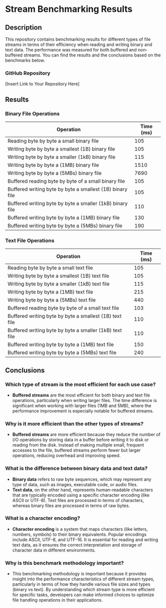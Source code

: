 # Stream Benchmarking Results

## Description
This repository contains benchmarking results for different types of file streams in terms of their efficiency when reading and writing binary and text data. The performance was measured for both buffered and non-buffered streams. You can find the results and the conclusions based on the benchmarks below.

### GitHub Repository
[Insert Link to Your Repository Here]

## Results

### Binary File Operations

| Operation                                                | Time (ms) |
| -------------------------------------------------------- | --------- |
| Reading byte by byte a small binary file                 | 105       |
| Writing byte by byte a smallest (1B) binary file         | 105       |
| Writing byte by byte a smaller (1kB) binary file         | 115       |
| Writing byte by byte a (1MB) binary file                 | 1510      |
| Writing byte by byte a (5MBs) binary file                | 7690      |
| Buffered reading byte by byte of a small binary file     | 105       |
| Buffered writing byte by byte a smallest (1B) binary file| 105       |
| Buffered writing byte by byte a smaller (1kB) binary file| 110       |
| Buffered writing byte by byte a (1MB) binary file        | 130       |
| Buffered writing byte by byte a (5MBs) binary file       | 190       |

### Text File Operations

| Operation                                                | Time (ms) |
| -------------------------------------------------------- | --------- |
| Reading byte by byte a small text file                   | 105       |
| Writing byte by byte a smallest (1B) text file           | 105       |
| Writing byte by byte a smaller (1kB) text file           | 115       |
| Writing byte by byte a (1MB) text file                   | 215       |
| Writing byte by byte a (5MBs) text file                  | 440       |
| Buffered reading byte by byte of a small text file       | 103       |
| Buffered writing byte by byte a smallest (1B) text file  | 110       |
| Buffered writing byte by byte a smaller (1kB) text file  | 110       |
| Buffered writing byte by byte a (1MB) text file          | 150       |
| Buffered writing byte by byte a (5MBs) text file         | 240       |

## Conclusions

### Which type of stream is the most efficient for each use case?
- **Buffered streams** are the most efficient for both binary and text file operations, particularly when writing larger files. The time difference is significant when working with larger files (1MB and 5MB), where the performance improvement is especially notable for buffered streams.

### Why is it more efficient than the other types of streams?
- **Buffered streams** are more efficient because they reduce the number of I/O operations by storing data in a buffer before writing it to disk or reading from the disk. Instead of making multiple small, frequent accesses to the file, buffered streams perform fewer but larger operations, reducing overhead and improving speed.

### What is the difference between binary data and text data?
- **Binary data** refers to raw byte sequences, which may represent any type of data, such as images, executable code, or audio files. 
- **Text data**, on the other hand, represents human-readable characters that are typically encoded using a specific character encoding (like ASCII or UTF-8). Text files are processed in terms of characters, whereas binary files are processed in terms of raw bytes.

### What is a character encoding?
- **Character encoding** is a system that maps characters (like letters, numbers, symbols) to their binary equivalents. Popular encodings include ASCII, UTF-8, and UTF-16. It is essential for reading and writing text data, as it ensures the correct interpretation and storage of character data in different environments.

### Why is this benchmark methodology important?
- This benchmarking methodology is important because it provides insight into the performance characteristics of different stream types, particularly in terms of how they handle various file sizes and types (binary vs text). By understanding which stream type is more efficient for specific tasks, developers can make informed choices to optimize file handling operations in their applications.

